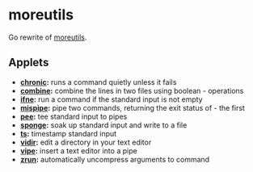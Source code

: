 # moreutils

Go rewrite of [moreutils](http://kitenet.net/~joey/code/moreutils/).

## Applets

- **[chronic](docs/chronic.md):** runs a command quietly unless it fails
- **[combine](docs/combine.md):** combine the lines in two files using boolean - operations
- **[ifne](docs/ifne.md):** run a command if the standard input is not empty
- **[mispipe](docs/mispipe.md):** pipe two commands, returning the exit status of - the first
- **[pee](docs/pee.md):** tee standard input to pipes
- **[sponge](docs/sponge.md):** soak up standard input and write to a file
- **[ts](docs/ts.md):** timestamp standard input
- **[vidir](docs/vidir.md):** edit a directory in your text editor
- **[vipe](docs/vipe.md):** insert a text editor into a pipe
- **[zrun](docs/zrun.md):** automatically uncompress arguments to command
